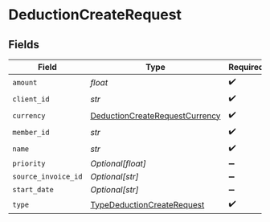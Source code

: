 # DeductionCreateRequest


## Fields

| Field                                                                                   | Type                                                                                    | Required                                                                                | Description                                                                             |
| --------------------------------------------------------------------------------------- | --------------------------------------------------------------------------------------- | --------------------------------------------------------------------------------------- | --------------------------------------------------------------------------------------- |
| `amount`                                                                                | *float*                                                                                 | :heavy_check_mark:                                                                      | N/A                                                                                     |
| `client_id`                                                                             | *str*                                                                                   | :heavy_check_mark:                                                                      | N/A                                                                                     |
| `currency`                                                                              | [DeductionCreateRequestCurrency](../../models/shared/deductioncreaterequestcurrency.md) | :heavy_check_mark:                                                                      | N/A                                                                                     |
| `member_id`                                                                             | *str*                                                                                   | :heavy_check_mark:                                                                      | N/A                                                                                     |
| `name`                                                                                  | *str*                                                                                   | :heavy_check_mark:                                                                      | N/A                                                                                     |
| `priority`                                                                              | *Optional[float]*                                                                       | :heavy_minus_sign:                                                                      | N/A                                                                                     |
| `source_invoice_id`                                                                     | *Optional[str]*                                                                         | :heavy_minus_sign:                                                                      | N/A                                                                                     |
| `start_date`                                                                            | *Optional[str]*                                                                         | :heavy_minus_sign:                                                                      | N/A                                                                                     |
| `type`                                                                                  | [TypeDeductionCreateRequest](../../models/shared/typedeductioncreaterequest.md)         | :heavy_check_mark:                                                                      | N/A                                                                                     |